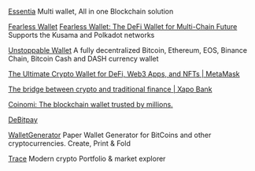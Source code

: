 
[Essentia](https://github.com/essentiaone/Essentia-iOS)
Multi wallet, All in one Blockchain solution

[Fearless Wallet](https://github.com/soramitsu/fearless-iOS)
[Fearless Wallet: The DeFi Wallet for Multi-Chain Future](https://fearlesswallet.io/)
Supports the Kusama and Polkadot networks

[Unstoppable Wallet](https://github.com/horizontalsystems/unstoppable-wallet-ios)
A fully decentralized Bitcoin, Ethereum, EOS, Binance Chain, Bitcoin Cash and DASH currency wallet

[The Ultimate Crypto Wallet for DeFi, Web3 Apps, and NFTs | MetaMask](https://metamask.io/)

[The bridge between crypto and traditional finance | Xapo Bank](https://www.xapobank.com/)

[Coinomi: The blockchain wallet trusted by millions.](https://www.coinomi.com/en/)

[DeBitpay](https://alexk111.github.io/DeBitpay/)

[WalletGenerator](https://walletgenerator.net/)
Paper Wallet Generator for BitCoins and other cryptocurrencies. Create, Print & Fold

[Trace](https://github.com/trentpiercy/trace)
Modern crypto Portfolio & market explorer
